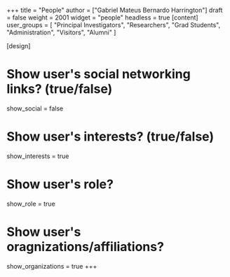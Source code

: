 +++
title = "People"
author = ["Gabriel Mateus Bernardo Harrington"]
draft = false
weight = 2001
widget = "people"
headless = true
[content]
user_groups = [
  "Principal Investigators",
  "Researchers",
  "Grad Students",
  "Administration",
  "Visitors",
  "Alumni"
]

[design]
# Show user's social networking links? (true/false)
show_social = false
# Show user's interests? (true/false)
show_interests = true
# Show user's role?
show_role = true
# Show user's oragnizations/affiliations?
show_organizations = true
+++
